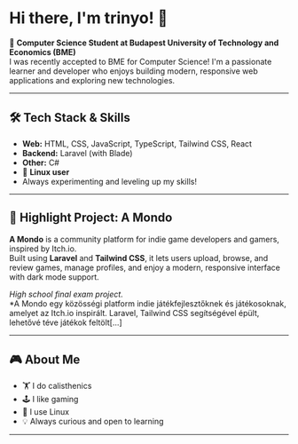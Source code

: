 # Hi there, I'm trinyo! 👋

🌱 **Computer Science Student at Budapest University of Technology and Economics (BME)**  
I was recently accepted to BME for Computer Science! I'm a passionate learner and developer who enjoys building modern, responsive web applications and exploring new technologies.

---

## 🛠️ Tech Stack & Skills

- **Web:** HTML, CSS, JavaScript, TypeScript, Tailwind CSS, React
- **Backend:** Laravel (with Blade)
- **Other:** C#
- 🐧 **Linux user**
- Always experimenting and leveling up my skills!

---

## 🚀 Highlight Project: A Mondo

**A Mondo** is a community platform for indie game developers and gamers, inspired by Itch.io.  
Built using **Laravel** and **Tailwind CSS**, it lets users upload, browse, and review games, manage profiles, and enjoy a modern, responsive interface with dark mode support.

*High school final exam project.*  
*A Mondo egy közösségi platform indie játékfejlesztőknek és játékosoknak, amelyet az Itch.io inspirált. Laravel, Tailwind CSS segítségével épült, lehetővé téve játékok feltölt[...]  

---

## 🎮 About Me

- 🏋️ I do calisthenics
- 🕹️ I like gaming
- 🐧 I use Linux
- 💡 Always curious and open to learning

---